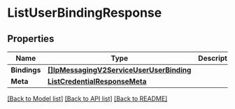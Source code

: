 # ListUserBindingResponse

## Properties

Name | Type | Description | Notes
------------ | ------------- | ------------- | -------------
**Bindings** | [**[]IpMessagingV2ServiceUserUserBinding**](ip_messaging.v2.service.user.user_binding.md) |  | [optional] 
**Meta** | [**ListCredentialResponseMeta**](ListCredentialResponse_meta.md) |  | [optional] 

[[Back to Model list]](../README.md#documentation-for-models) [[Back to API list]](../README.md#documentation-for-api-endpoints) [[Back to README]](../README.md)


